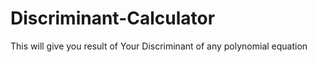# Discriminant-Calculator
This will give you result of Your Discriminant of any polynomial equation

